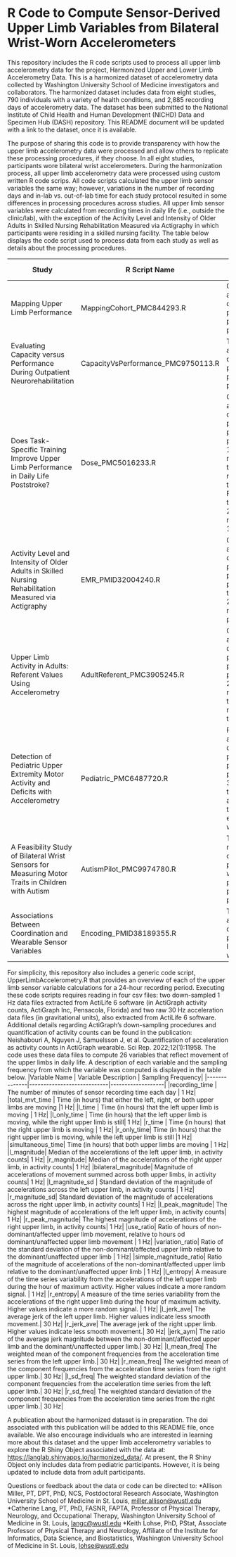 # R Code to Compute Sensor-Derived Upper Limb Variables from Bilateral Wrist-Worn Accelerometers

This repository includes the R code scripts used to process all upper limb accelerometry data for the project, Harmonized Upper and Lower Limb Accelerometry Data. This is a harmonized dataset of accelerometry data collected by Washington University School of Medicine investigators and collaborators. The harmonized dataset includes data from eight studies, 790 individuals with a variety of health conditions, and 2,885 recording days of accelerometry data. The dataset has been submitted to the National Institute of Child Health and Human Development (NICHD) Data and Specimen Hub (DASH) repository.  This README document will be updated with a link to the dataset, once it is available.

The purpose of sharing this code is to provide transparency with how the upper limb accelerometry data were processed and allow others to replicate these processing procedures, if they choose. In all eight studies, participants wore bilateral wrist accelerometers. During the harmonization process, all upper limb accelerometry data were processed using custom written R code scrips. All code scripts calculated the upper limb sensor variables the same way; however, variations in the number of recording days and in-lab vs. out-of-lab time for each study protocol resulted in some differences in processing procedures across studies. All upper limb sensor variables were calculated from recording times in daily life (i.e., outside the clinic/lab), with the exception of the Activity Level and Intensity of Older Adults in Skilled Nursing Rehabilitation Measured via Actigraphy in which participants were residing in a skilled nursing facility. The table below displays the code script used to process data from each study as well as details about the processing procedures.

|Study	| R Script Name |	Processing Procedures|
|-------|---------------|------------------------|
|Mapping Upper Limb Performance | MappingCohort_PMC844293.R|	One day of accelerometry data processed, per study protocol.|
|Evaluating Capacity versus Performance During Outpatient Neurorehabilitation |	CapacityVsPerformance_PMC9750113.R	| Three days of accelerometry data processed, per study protocol.|
|Does Task-Specific Training Improve Upper Limb Performance in Daily Life Poststroke?|	Dose_PMC5016233.R|	One day of accelerometry data processed, per study protocol. First 1.5 hours of recording time were removed due to in-lab time. Files were trimmed if > 24 hours after removing first 1.5 hours.|
|Activity Level and Intensity of Older Adults in Skilled Nursing Rehabilitation Measured via Actigraphy|	EMR_PMID32004240.R|	One day of accelerometry data processed, per study protocol. File trimmed if > 24 hour recording period.|
|Upper Limb Activity in Adults: Referent Values Using Accelerometry	|AdultReferent_PMC3905245.R|	One day of accelerometry data processed, per study protocol. First 2 hours of recording time were removed due to in-lab time.|
|Detection of Pediatric Upper Extremity Motor Activity and Deficits with Accelerometry|	Pediatric_PMC6487720.R	|Four days of accelerometry data were processed, per study protocol. The 30 minutes at the beginning and end of the file for each day were trimmed.|
|A Feasibility Study of Bilateral Wrist Sensors for Measuring Motor Traits in Children with Autism|	AutismPilot_PMC9974780.R	|Two, 12-hour recording days per participant were processed, per the study protocol.|
|Associations Between Coordination and Wearable Sensor Variables	|Encoding_PMID38189355.R|	Two days of accelerometry data were processed. In-lab time was removed.|

For simplicity, this repository also includes a generic code script, UpperLimbAccelerometry.R that provides an overview of each of the upper limb sensor variable calculations for a 24-hour recording period.
Executing these code scripts requires reading in four csv files: two down-sampled 1 Hz data files extracted from ActiLife 6 software (in ActiGraph activity counts, ActiGraph Inc, Pensacola, Florida) and two raw 30 Hz acceleration data files (in gravitational units), also extracted from ActiLife 6 software. Additional details regarding ActiGraph’s down-sampling procedures and quantification of activity counts can be found in the publication:
Neishabouri A, Nguyen J, Samuelsson J, et al. Quantification of acceleration as activity counts in ActiGraph wearable. Sci Rep. 2022;12(1):11958. 
The code uses these data files to compute 26 variables that reflect movement of the upper limbs in daily life. A description of each variable and the sampling frequency from which the variable was computed is displayed in the table below.
|Variable Name |	Variable Description	| Sampling Frequency|
|--------------|----------------------------|-------------------|
|recording_time |	The number of minutes of sensor recording time each day |	1 Hz|
|total_mvt_time |	Time (in hours) that either the left, right, or both upper limbs are moving	|1 Hz|
|l_time |	Time (in hours) that the left upper limb is moving |	1 Hz|
|l_only_time |	Time (in hours) that the left upper limb is moving, while the right upper limb is still|	1 Hz|
|r_time	| Time (in hours) that the right upper limb is moving	| 1 Hz|
|r_only_time|	Time (in hours) that the right upper limb is moving, while the left upper limb is still |1 Hz|
|simultaneous_time|	Time (in hours) that both upper limbs are moving	| 1 Hz|
|l_magnitude|	Median of the accelerations of the left upper limb, in activity counts|	1 Hz|
|r_magnitude|	Median of the accelerations of the right upper limb, in activity counts|	1 Hz|
|bilateral_magnitude|	Magnitude of accelerations of movement summed across both upper limbs, in activity counts|	1 Hz|
|l_magnitude_sd	| Standard deviation of the magnitude of accelerations across the left upper limb, in activity counts	| 1 Hz|
|r_magnitude_sd|	Standard deviation of the magnitude of accelerations across the right upper limb, in activity counts|	1 Hz|
|l_peak_magnitude|	The highest magnitude of accelerations of the left upper limb, in activity counts|	1 Hz|
|r_peak_magnitude|	The highest magnitude of accelerations of the right upper limb, in activity counts|	1 Hz|
|use_ratio|	Ratio of hours of non-dominant/affected upper limb movement, relative to hours od dominant/unaffected upper limb movement |	1 Hz|
|variation_ratio|	Ratio of the standard deviation of the non-dominant/affected upper limb relative to the dominant/unaffected upper limb |	1 Hz|
|simple_magnitude_ratio|	Ratio of the magnitude of accelerations of the non-dominant/affected upper limb relative to the dominant/unaffected upper limb |	1 Hz|
|l_entropy|	A measure of the time series variability from the accelerations of the left upper limb during the hour of maximum activity. Higher values indicate a more random signal. |	1 Hz|
|r_entropy|	A measure of the time series variability from the accelerations of the right upper limb during the hour of maximum activity. Higher values indicate a more random signal. |	1 Hz|
|l_jerk_ave|	The average jerk of the left upper limb. Higher values indicate less smooth movement.|	30 Hz|
|r_jerk_ave|	The average jerk of the right upper limb. Higher values indicate less smooth movement.|	30 Hz|
|jerk_aym|	The ratio of the average jerk magnitude between the non-dominant/affected upper limb and the dominant/unaffected upper limb.|	30 Hz|
|l_mean_freq|	The weighted mean of the component frequencies from the acceleration time series from the left upper limb.|	30 Hz|
|r_mean_freq|	The weighted mean of the component frequencies from the acceleration time series from the right upper limb.|	30 Hz|
|l_sd_freq|	The weighted standard deviation of the component frequencies from the acceleration time series from the left upper limb.|	30 Hz|
|r_sd_freq|	The weighted standard deviation of the component frequencies from the acceleration time series from the right upper limb.|	30 Hz|

A publication about the harmonized dataset is in preparation. The doi associated with this publication will be added to this README file, once available. We also encourage individuals who are interested in learning more about this dataset and the upper limb accelerometry variables to explore the R Shiny Object associated with the data at: https://langlab.shinyapps.io/harmonized_data/. At present, the R Shiny Object only includes data from pediatric participants. However, it is being updated to include data from adult participants.

Questions or feedback about the data or code can be directed to:
*Allison Miller, PT, DPT, PhD, NCS, Postdoctoral Research Associate, Washington University School of Medicine in St. Louis, miller.allison@wustl.edu
*Catherine Lang, PT, PhD, FASNR, FAPTA, Professor of Physical Therapy, Neurology, and Occupational Therapy, Washington University School of Medicine in St. Louis, langc@wustl.edu
*Keith Lohse, PhD, PStat, Associate Professor of Physical Therapy and Neurology, Affiliate of the Institute for Informatics, Data Science, and Biostatistics, Washington University School of Medicine in St. Louis, lohse@wustl.edu

